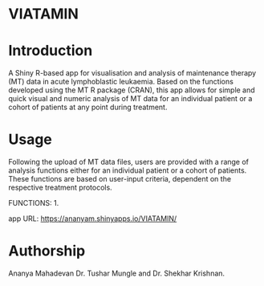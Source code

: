 # VIATAMIN

# Introduction
A Shiny R-based app for visualisation and analysis of maintenance therapy (MT) data in acute lymphoblastic leukaemia.
Based on the functions developed using the MT R package (CRAN), this app allows for simple and quick visual and numeric analysis of MT data for an individual patient or a cohort of patients at any point during treatment.

# Usage
Following the upload of MT data files, users are provided with a range of analysis functions either for an individual patient or a cohort of patients. These functions are based on user-input criteria, dependent on the respective treatment protocols. 

FUNCTIONS:
1. 

app URL: https://ananyam.shinyapps.io/VIATAMIN/

# Authorship
Ananya Mahadevan Dr. Tushar Mungle and Dr. Shekhar Krishnan. 
